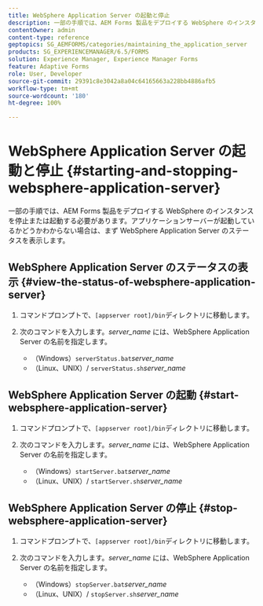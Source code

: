 ```yaml
---
title: WebSphere Application Server の起動と停止
description: 一部の手順では、AEM Forms 製品をデプロイする WebSphere のインスタンスを停止または起動する必要があります。このドキュメントでは、WebSphere Application Server の起動および停止方法について説明します。
contentOwner: admin
content-type: reference
geptopics: SG_AEMFORMS/categories/maintaining_the_application_server
products: SG_EXPERIENCEMANAGER/6.5/FORMS
solution: Experience Manager, Experience Manager Forms
feature: Adaptive Forms
role: User, Developer
source-git-commit: 29391c8e3042a8a04c64165663a228bb4886afb5
workflow-type: tm+mt
source-wordcount: '180'
ht-degree: 100%

---
```


# WebSphere Application Server の起動と停止 {#starting-and-stopping-websphere-application-server}

一部の手順では、AEM Forms 製品をデプロイする WebSphere のインスタンスを停止または起動する必要があります。アプリケーションサーバーが起動しているかどうかわからない場合は、まず WebSphere Application Server のステータスを表示します。

## WebSphere Application Server のステータスの表示 {#view-the-status-of-websphere-application-server}

1. コマンドプロンプトで、`[appserver root]/bin`ディレクトリに移動します。
1. 次のコマンドを入力します。*server_name* には、WebSphere Application Server の名前を指定します。

   * （Windows）`serverStatus.bat`*server_name*
   * （Linux、UNIX）/ `serverStatus.sh`*server_name*

## WebSphere Application Server の起動 {#start-websphere-application-server}

1. コマンドプロンプトで、`[appserver root]/bin`ディレクトリに移動します。
1. 次のコマンドを入力します。*server_name* には、WebSphere Application Server の名前を指定します。

   * （Windows）`startServer.bat`*server_name*
   * （Linux、UNIX）/ `startServer.sh`*server_name*

## WebSphere Application Server の停止 {#stop-websphere-application-server}

1. コマンドプロンプトで、`[appserver root]/bin`ディレクトリに移動します。
1. 次のコマンドを入力します。*server_name* には、WebSphere Application Server の名前を指定します。

   * （Windows）`stopServer.bat`*server_name*
   * （Linux、UNIX）/ `stopServer.sh`*server_name*
